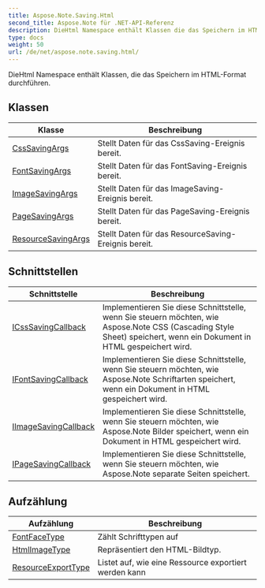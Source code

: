 ```yaml
---
title: Aspose.Note.Saving.Html
second_title: Aspose.Note für .NET-API-Referenz
description: DieHtml Namespace enthält Klassen die das Speichern im HTMLFormat durchführen.
type: docs
weight: 50
url: /de/net/aspose.note.saving.html/
---
```

DieHtml Namespace enthält Klassen, die das Speichern im HTML-Format durchführen.

## Klassen

| Klasse | Beschreibung |
| --- | --- |
| [CssSavingArgs](./csssavingargs/) | Stellt Daten für das CssSaving-Ereignis bereit. |
| [FontSavingArgs](./fontsavingargs/) | Stellt Daten für das FontSaving-Ereignis bereit. |
| [ImageSavingArgs](./imagesavingargs/) | Stellt Daten für das ImageSaving-Ereignis bereit. |
| [PageSavingArgs](./pagesavingargs/) | Stellt Daten für das PageSaving-Ereignis bereit. |
| [ResourceSavingArgs](./resourcesavingargs/) | Stellt Daten für das ResourceSaving-Ereignis bereit. |
## Schnittstellen

| Schnittstelle | Beschreibung |
| --- | --- |
| [ICssSavingCallback](./icsssavingcallback/) | Implementieren Sie diese Schnittstelle, wenn Sie steuern möchten, wie Aspose.Note CSS (Cascading Style Sheet) speichert, wenn ein Dokument in HTML gespeichert wird. |
| [IFontSavingCallback](./ifontsavingcallback/) | Implementieren Sie diese Schnittstelle, wenn Sie steuern möchten, wie Aspose.Note Schriftarten speichert, wenn ein Dokument in HTML gespeichert wird. |
| [IImageSavingCallback](./iimagesavingcallback/) | Implementieren Sie diese Schnittstelle, wenn Sie steuern möchten, wie Aspose.Note Bilder speichert, wenn ein Dokument in HTML gespeichert wird. |
| [IPageSavingCallback](./ipagesavingcallback/) | Implementieren Sie diese Schnittstelle, wenn Sie steuern möchten, wie Aspose.Note separate Seiten speichert. |
## Aufzählung

| Aufzählung | Beschreibung |
| --- | --- |
| [FontFaceType](./fontfacetype/) | Zählt Schrifttypen auf |
| [HtmlImageType](./htmlimagetype/) | Repräsentiert den HTML-Bildtyp. |
| [ResourceExportType](./resourceexporttype/) | Listet auf, wie eine Ressource exportiert werden kann |


